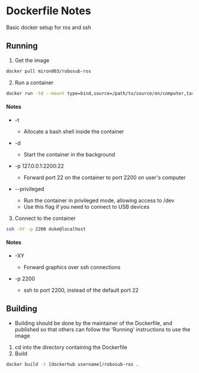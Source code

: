# Dockerfile Notes

Basic docker setup for ros and ssh

## Running

1. Get the image
```bash
docker pull miron003/robosub-ros
```

2. Run a container
```bash
docker run -td --mount type=bind,source=/path/to/source/on/computer,target=/home/duke/dev/robosub-ros -p 127.0.0.1:2200:22 miron003/robosub-ros
```

#### Notes
* -t
  * Allocate a bash shell inside the container

* -d
  * Start the container in the background

* -p 127.0.0.1:2200:22
  * Forward port 22 on the container to port 2200 on user's computer

* --privileged
  * Run the container in privileged mode, allowing access to /dev
  * Use this flag if you need to connect to USB devices

3. Connect to the container
```bash
ssh -XY -p 2200 duke@localhost
```

#### Notes
* -XY
  * Forward graphics over ssh connections

* -p 2200
  * ssh to port 2200, instead of the default port 22


## Building

- Building should be done by the maintainer of the Dockerfile, and published so that others can follow the 'Running' instructions to use the image

1. cd into the directory containing the Dockerfile
2. Build
```bash
docker build -t [dockerhub username]/robosub-ros .
```
